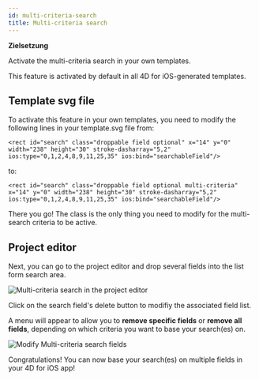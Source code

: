 ```yaml
---
id: multi-criteria-search
title: Multi-criteria search
---
```



<div class = "objectives"> 

**Zielsetzung**

Activate the multi-criteria search in your own templates.</div> 

This feature is activated by default in all 4D for iOS-generated templates.

## Template svg file

To activate this feature in your own templates, you need to modify the following lines in your template.svg file from:

    <rect id="search" class="droppable field optional" x="14" y="0" width="238" height="30" stroke-dasharray="5,2" ios:type="0,1,2,4,8,9,11,25,35" ios:bind="searchableField"/>
    
    

to:

    <rect id="search" class="droppable field optional multi-criteria" x="14" y="0" width="238" height="30" stroke-dasharray="5,2" ios:type="0,1,2,4,8,9,11,25,35" ios:bind="searchableField"/>
    
    

There you go! The class is the only thing you need to modify for the multi-search criteria to be active.

## Project editor

Next, you can go to the project editor and drop several fields into the list form search area.

![Multi-criteria search in the project editor](assets/en/multi-criteria-search/multi-criteria-search-forms-section.png)

Click on the search field's delete button to modifiy the associated field list.

A menu will appear to allow you to **remove specific fields** or **remove all fields**, depending on which criteria you want to base your search(es) on.

![Modify Multi-criteria search fields](assets/en/multi-criteria-search/multi-criteria-search-forms-section-remove-fields.png)

Congratulations! You can now base your search(es) on multiple fields in your 4D for iOS app!